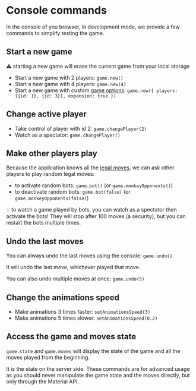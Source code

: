 # Console commands

In the console of you browser, in development mode, we provide a few commands to simplify testing the game.

## Start a new game

:warning: starting a new game will erase the current game from your local storage

- Start a new game with 2 players: `game.new()`
- Start a new game with 4 players: `game.new(4)`
- Start a new game with custom [game options](TODO): `game.new({ players: [{id: 1}, {id: 3}], expansion: true })`

## Change active player

- Take control of player with id 2: `game.changePlayer(2)`
- Watch as a spectator: `game.changePlayer()`

## Make other players play

Because the application knows all the [legal moves](step-by-step-example/player-turn.md), we can ask other players to play random legal moves:

- to activate random bots: `game.bot()` (or `game.monkeyOpponents()`)
- to deactivate random bots: `game.bot(false)` (or `game.monkeyOpponents(false)`)

:bulb: to watch a game played by bots, you can watch as a spectator then activate the bots! They will stop after 100 moves (a security), but you can restart the bots multiple times.

## Undo the last moves

You can always undo the last moves using the console: `game.undo()`.

It will undo the last move, whichever played that move.

You can also undo multiple moves at once: `game.undo(5)`

## Change the animations speed

- Make animations 3 times faster: `setAnimationsSpeed(3)`
- Make animations 5 times slower: `setAnimationsSpeed(0.2)`

## Access the game and moves state

`game.state` and `game.moves` will display the state of the game and all the moves played from the beginning.

It is the state on the server side. These commands are for advanced usage as you should never manipulate the game state and the moves directly, but only through the Material API.
